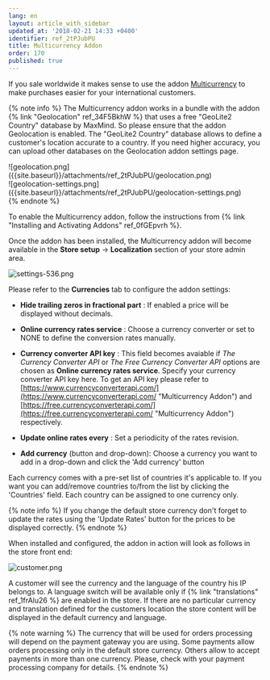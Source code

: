 ```yaml
---
lang: en
layout: article_with_sidebar
updated_at: '2018-02-21 14:33 +0400'
identifier: ref_2tPJubPU
title: Multicurrency Addon
order: 170
published: true
---
```

If you sale worldwide it makes sense to use the addon [Multicurrency](https://market.x-cart.com/addons/multicurrency-for-xcart5.html "Multicurrency") to make purchases easier for your international customers.

{% note info %}
The Multicurrency addon works in a bundle with the addon {% link "Geolocation" ref_34F5BkhW %} that uses a free "GeoLite2 Country" database by MaxMind.  So please ensure that the addon Geolocation is enabled. The "GeoLite2 Country" database allows to define a customer's location accurate to a country. If you need higher accuracy, you can upload other databases on the Geolocation addon settings page.

<div class="ui stackable two column grid">
  <div class="column" markdown="span">![geolocation.png]({{site.baseurl}}/attachments/ref_2tPJubPU/geolocation.png)</div>
  <div class="column" markdown="span">![geolocation-settings.png]({{site.baseurl}}/attachments/ref_2tPJubPU/geolocation-settings.png)</div>
</div>
{% endnote %}

To enable the Multicurrency addon, follow the instructions from {% link "Installing and Activating Addons" ref_0fGEpvrh %}.

Once the addon has been installed, the Multicurrency addon will become available in the **Store setup** -> **Localization** section of your store admin area.

![settings-536.png]({{site.baseurl}}/attachments/ref_2tPJubPU/settings-536.png)

Please refer to the **Currencies** tab to configure the addon settings:

* **Hide trailing zeros in fractional part** : If enabled a price will be displayed without decimals.
* **Online currency rates service** : Choose a currency converter or set to NONE to define the conversion rates manually.
* **Currency converter API key** : This field becomes avaiable if _The Currency Converter API_ or _The Free Currency Converter API_ options are chosen as **Online currency rates service**. Specify your currency converter API key here. 
  To get an API key please refer to [https://www.currencyconverterapi.com/](https://www.currencyconverterapi.com/ "Multicurrency Addon") and [https://free.currencyconverterapi.com/](https://free.currencyconverterapi.com/ "Multicurrency Addon") respectively.
  
* **Update online rates every** : Set a periodicity of the rates revision.
* **Add currency** (button and drop-down): Choose a currency you want to add in a drop-down and click the 'Add currency' button

Each currency comes with a pre-set list of countries it's applicable to. If you want you can add/remove countries to/from the list by clicking the 'Countries' field. Each country can be assigned to one currency only.

{% note info %}
If you change the default store currency don't forget to update the rates using the 'Update Rates' button for the prices to be displayed correctly.
{% endnote %}

When installed and configured, the addon in action will look as follows in the store front end:

![customer.png]({{site.baseurl}}/attachments/ref_2tPJubPU/customer.png)

A customer will see the currency and the language of the country his IP belongs to. A language switch will be available only if {% link "translations" ref_1frAlu26 %} are enabled in the store. If there are no particular currency and translation defined for the customers location the store content will be displayed in the default currency and language.

{% note warning %}
The currency that will be used for orders processing will depend on the payment gateway you are using. Some payments allow orders processing only in the default store currency. Others allow to accept payments in more than one currency. Please, check with your payment processing company for details.
{% endnote %}
